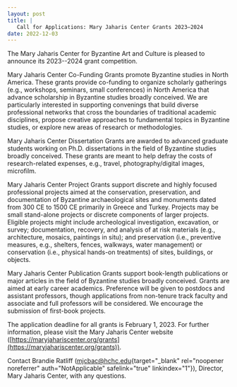 ```yaml
---
layout: post
title: |
   Call for Applications: Mary Jaharis Center Grants 2023–2024
date: 2022-12-03
---
```


The Mary Jaharis Center for Byzantine Art and Culture is pleased to
announce its 2023--2024 grant competition.

Mary Jaharis
Center Co-Funding Grants promote Byzantine studies in North America.
These grants provide co-funding to organize scholarly gatherings (e.g.,
workshops, seminars, small conferences) in North America that advance
scholarship in Byzantine studies broadly conceived. We are particularly
interested in supporting convenings that build diverse professional
networks that cross the boundaries of traditional academic disciplines,
propose creative approaches to fundamental topics in Byzantine studies,
or explore new areas of research or methodologies.

Mary
Jaharis Center Dissertation Grants are awarded to advanced graduate
students working on Ph.D. dissertations in the field of Byzantine
studies broadly conceived. These grants are meant to help defray the
costs of research-related expenses, e.g., travel, photography/digital
images, microfilm.

Mary Jaharis Center Project Grants support
discrete and highly focused professional projects aimed at the
conservation, preservation, and documentation of Byzantine
archaeological sites and monuments dated from 300 CE to 1500 CE
primarily in Greece and Turkey. Projects may be small stand-alone
projects or discrete components of larger projects. Eligible projects
might include archeological investigation, excavation, or survey;
documentation, recovery, and analysis of at risk materials (e.g.,
architecture, mosaics, paintings in situ); and preservation (i.e.,
preventive measures, e.g., shelters, fences, walkways, water management)
or conservation (i.e., physical hands-on treatments) of sites,
buildings, or objects.

Mary Jaharis Center Publication Grants
support book-length publications or major articles in the field of
Byzantine studies broadly conceived. Grants are aimed at early career
academics. Preference will be given to postdocs and assistant
professors, though applications from non-tenure track faculty and
associate and full professors will be considered. We encourage the
submission of first-book projects.

The application deadline
for all grants is February 1, 2023. For further information, please
visit the Mary Jaharis Center website
([https://maryjahariscenter.org/grants](https://maryjahariscenter.org/grants)).

Contact
Brandie Ratliff
([mjcbac@hchc.edu](mailto:mjcbac@hchc.edu){target="_blank"
rel="noopener noreferrer" auth="NotApplicable" safelink="true"
linkindex="1"}), Director, Mary Jaharis Center, with any questions.
